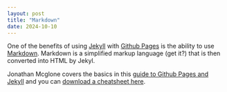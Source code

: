 ```yaml
---
layout: post
title: "Markdown"
date: 2024-10-10
---
```


 One of the benefits of using [Jekyll](http://jekyllrb.com) with [Github Pages](https://pages.github.com/) is the ability to use [Markdown](https://www.markdownguide.org/). Markdown is a simplified markup language (get it?) that is then converted into HTML by Jekyl.

Jonathan Mcglone covers the basics in this [guide to Github Pages and Jekyll](https://jmcglone.com/guides/github-pages/) and you can [download a cheatsheet here](https://daringfireball.net/projects/downloads/Markdown_1.0.1.zip).
